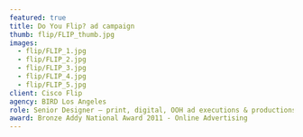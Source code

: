 ```yaml
---
featured: true
title: Do You Flip? ad campaign
thumb: flip/FLIP_thumb.jpg
images:
  - flip/FLIP_1.jpg
  - flip/FLIP_2.jpg
  - flip/FLIP_3.jpg
  - flip/FLIP_4.jpg
  - flip/FLIP_5.jpg
client: Cisco Flip
agency: BIRD Los Angeles
role: Senior Designer – print, digital, OOH ad executions & productions, landing page designs
award: Bronze Addy National Award 2011 - Online Advertising
---
```

